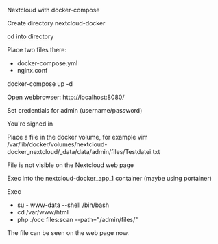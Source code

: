 Nextcloud with docker-compose

Create directory nextcloud-docker

cd into directory

Place two files there:
- docker-compose.yml
- nginx.conf

docker-compose up -d

Open webbrowser: http://localhost:8080/

Set credentials for admin (username/password)

You're signed in

Place a file in the docker volume, for example
vim /var/lib/docker/volumes/nextcloud-docker_nextcloud/_data/data/admin/files/Testdatei.txt

File is not visible on the Nextcloud web page

Exec into the nextcloud-docker_app_1 container (maybe using portainer)

Exec
- su - www-data --shell /bin/bash
- cd /var/www/html
- php ./occ files:scan --path="/admin/files/"

The file can be seen on the web page now.

